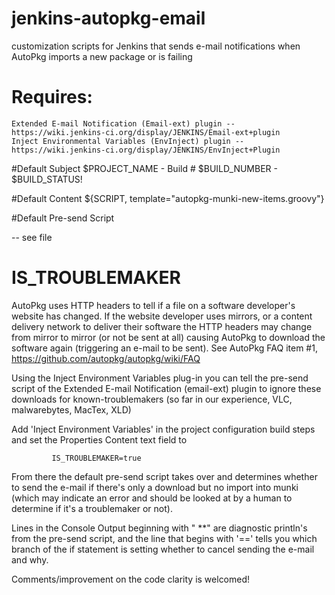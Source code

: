 # jenkins-autopkg-email
customization scripts for Jenkins that sends e-mail notifications when AutoPkg imports a new package or is failing

# Requires:
    Extended E-mail Notification (Email-ext) plugin -- https://wiki.jenkins-ci.org/display/JENKINS/Email-ext+plugin
    Inject Environmental Variables (EnvInject) plugin -- https://wiki.jenkins-ci.org/display/JENKINS/EnvInject+Plugin
    
#Default Subject
$PROJECT_NAME - Build # $BUILD_NUMBER - $BUILD_STATUS!

#Default Content
${SCRIPT, template="autopkg-munki-new-items.groovy"}

#Default Pre-send Script

-- see file

# IS_TROUBLEMAKER

AutoPkg uses HTTP headers to tell if a file on a software developer's website has changed.  If the website developer uses mirrors, or a content delivery network to deliver their software the HTTP headers may change from mirror to mirror (or not be sent at all) causing AutoPkg to download the software again (triggering an e-mail to be sent).  See AutoPkg FAQ item #1, https://github.com/autopkg/autopkg/wiki/FAQ

Using the Inject Environment Variables plug-in you can tell the pre-send script of the Extended E-mail Notification (email-ext) plugin to ignore these downloads for known-troublemakers (so far in our experience, VLC, malwarebytes, MacTex, XLD)

Add 'Inject Environment Variables' in the project configuration build steps and set the Properties Content text field to 

             IS_TROUBLEMAKER=true

From there the default pre-send script takes over and determines whether to send the e-mail if there's only a download but no import into munki (which may indicate an error and should be looked at by a human to determine if it's a troublemaker or not).

Lines in the Console Output beginning with " **" are diagnostic println's from the pre-send script, and the line that begins with '==' tells you which branch of the if statement is setting whether to cancel sending the e-mail and why.

Comments/improvement on the code clarity is welcomed!
